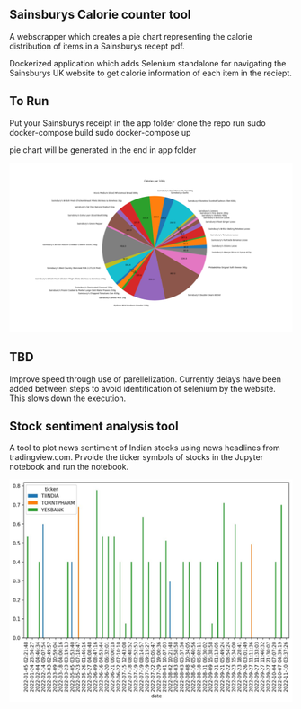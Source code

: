 Sainsburys Calorie counter tool
-------------------------------

A webscrapper which creates a pie chart representing the calorie distribution of items in a Sainsburys recept pdf.

Dockerized application which adds Selenium standalone for navigating the Sainsburys UK website to get calorie information of each item in the reciept.

To Run
------
Put your Sainsburys receipt in the app folder
clone the repo
run sudo docker-compose build
sudo docker-compose up

pie chart will be generated in the end in app folder

![Tool output](images/pie_big.png)


TBD
---

Improve speed through use of parellelization. Currently delays have been added between steps to avoid identification of selenium by the website.
This slows down the execution.


Stock sentiment analysis tool
-------------------------------
A tool to plot news sentiment of Indian stocks using news headlines from tradingview.com.
Prvoide the ticker symbols of stocks in the Jupyter notebook and run the notebook.

![Example output](images/stock.jpg)
